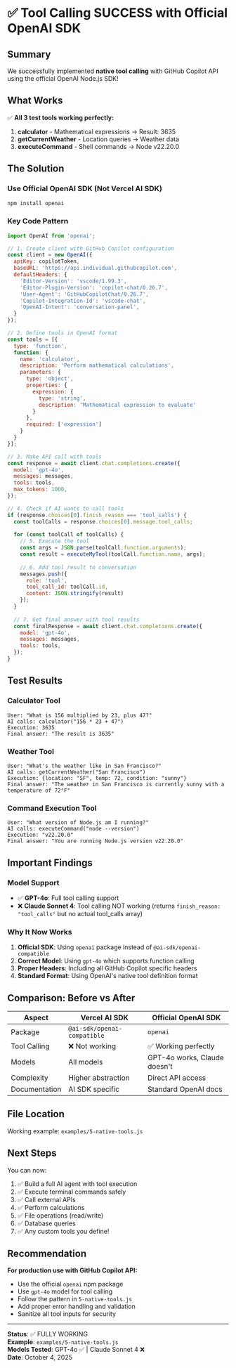 # ✅ Tool Calling SUCCESS with Official OpenAI SDK

## Summary

We successfully implemented **native tool calling** with GitHub Copilot API using the official OpenAI Node.js SDK!

## What Works

✅ **All 3 test tools working perfectly:**
1. **calculator** - Mathematical expressions → Result: 3635 
2. **getCurrentWeather** - Location queries → Weather data
3. **executeCommand** - Shell commands → Node v22.20.0

## The Solution

### Use Official OpenAI SDK (Not Vercel AI SDK)

```bash
npm install openai
```

### Key Code Pattern

```javascript
import OpenAI from 'openai';

// 1. Create client with GitHub Copilot configuration
const client = new OpenAI({
  apiKey: copilotToken,
  baseURL: 'https://api.individual.githubcopilot.com',
  defaultHeaders: {
    'Editor-Version': 'vscode/1.99.3',
    'Editor-Plugin-Version': 'copilot-chat/0.26.7',
    'User-Agent': 'GitHubCopilotChat/0.26.7',
    'Copilot-Integration-Id': 'vscode-chat',
    'OpenAI-Intent': 'conversation-panel',
  }
});

// 2. Define tools in OpenAI format
const tools = [{
  type: 'function',
  function: {
    name: 'calculator',
    description: 'Perform mathematical calculations',
    parameters: {
      type: 'object',
      properties: {
        expression: {
          type: 'string',
          description: 'Mathematical expression to evaluate'
        }
      },
      required: ['expression']
    }
  }
}];

// 3. Make API call with tools
const response = await client.chat.completions.create({
  model: 'gpt-4o',
  messages: messages,
  tools: tools,
  max_tokens: 1000,
});

// 4. Check if AI wants to call tools
if (response.choices[0].finish_reason === 'tool_calls') {
  const toolCalls = response.choices[0].message.tool_calls;
  
  for (const toolCall of toolCalls) {
    // 5. Execute the tool
    const args = JSON.parse(toolCall.function.arguments);
    const result = executeMyTool(toolCall.function.name, args);
    
    // 6. Add tool result to conversation
    messages.push({
      role: 'tool',
      tool_call_id: toolCall.id,
      content: JSON.stringify(result)
    });
  }
  
  // 7. Get final answer with tool results
  const finalResponse = await client.chat.completions.create({
    model: 'gpt-4o',
    messages: messages,
    tools: tools,
  });
}
```

## Test Results

### Calculator Tool
```
User: "What is 156 multiplied by 23, plus 47?"
AI calls: calculator("156 * 23 + 47")
Execution: 3635
Final answer: "The result is 3635"
```

### Weather Tool
```
User: "What's the weather like in San Francisco?"
AI calls: getCurrentWeather("San Francisco")
Execution: {location: "SF", temp: 72, condition: "sunny"}
Final answer: "The weather in San Francisco is currently sunny with a temperature of 72°F"
```

### Command Execution Tool
```
User: "What version of Node.js am I running?"
AI calls: executeCommand("node --version")
Execution: "v22.20.0"
Final answer: "You are running Node.js version v22.20.0"
```

## Important Findings

### Model Support
- ✅ **GPT-4o**: Full tool calling support
- ❌ **Claude Sonnet 4**: Tool calling NOT working (returns `finish_reason: "tool_calls"` but no actual tool_calls array)

### Why It Now Works

1. **Official SDK**: Using `openai` package instead of `@ai-sdk/openai-compatible`
2. **Correct Model**: Using `gpt-4o` which supports function calling
3. **Proper Headers**: Including all GitHub Copilot specific headers
4. **Standard Format**: Using OpenAI's native tool definition format

## Comparison: Before vs After

| Aspect | Vercel AI SDK | Official OpenAI SDK |
|--------|--------------|---------------------|
| Package | `@ai-sdk/openai-compatible` | `openai` |
| Tool Calling | ❌ Not working | ✅ Working perfectly |
| Models | All models | GPT-4o works, Claude doesn't |
| Complexity | Higher abstraction | Direct API access |
| Documentation | AI SDK specific | Standard OpenAI docs |

## File Location

Working example: `examples/5-native-tools.js`

## Next Steps

You can now:
1. ✅ Build a full AI agent with tool execution
2. ✅ Execute terminal commands safely
3. ✅ Call external APIs
4. ✅ Perform calculations
5. ✅ File operations (read/write)
6. ✅ Database queries
7. ✅ Any custom tools you define!

## Recommendation

**For production use with GitHub Copilot API:**
- Use the official `openai` npm package
- Use `gpt-4o` model for tool calling
- Follow the pattern in `5-native-tools.js`
- Add proper error handling and validation
- Sanitize all tool inputs for security

---

**Status**: ✅ FULLY WORKING  
**Example**: `examples/5-native-tools.js`  
**Models Tested**: GPT-4o ✅ | Claude Sonnet 4 ❌  
**Date**: October 4, 2025
